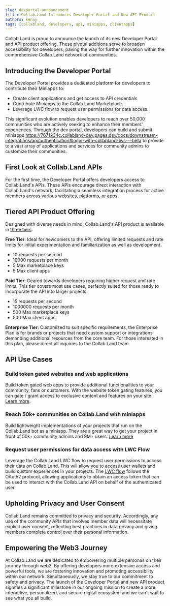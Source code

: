 ```yaml
---
slug: devportal-announcement
title: Collab.Land Introduces Developer Portal and New API Product
authors: kenny
tags: [collabland, developers, api, miniapps, clientapps]
---
```



Collab.Land is proud to announce the launch of its new Developer Portal and API product offering. These pivotal additions serve to broaden accessibility for developers, paving the way for further innovation within the comprehensive Collab.Land network of communities.

## Introducing the Developer Portal
The Developer Portal provides a dedicated platform for developers to contribute their Miniapps to:

* Create client applications and get access to API credentials
* Contribute Miniapps to the Collab.Land Marketplace. 
* Leverage LWC flow to request user permissions for data access.

This significant evolution enables developers to reach over 50,000 communities who are actively seeking to enhance their members' experiences. Through the dev portal, developers can build and submit miniapps https://7671234c.collabland-dev.pages.dev/docs/downstream-integrations/api/authentication#login-with-collabland-lwc---beta to provide to a vast array of applications and services for community admins to customize their communities.

## First Look at Collab.Land APIs
For the first time, the Developer Portal offers developers access to Collab.Land's APIs. These APIs encourage direct interaction with Collab.Land's network, facilitating a seamless integration process for active members across various websites, platforms, or apps.

## Tiered API Product Offering

Designed with diverse needs in mind, Collab.Land's API product is available in [three tiers](https://dev-portal.collab.land/pricing).

**Free Tier**: Ideal for newcomers to the API, offering limited requests and rate limits for initial experimentation and familiarization as well as development.
- 10 requests per second
- 10000 requests per month
- 5 Max marketplace keys
- 5 Max client apps

**Paid Tier**: Geared towards developers requiring higher request and rate limits. This tier covers most use cases, perfectly suited for those ready to incorporate the API into larger projects:
- 15 requests per second
- 1000000 requests per month
- 500 Max marketplace keys
- 500 Max client apps

**Enterprise Tier**: Customized to suit specific requirements, the Enterprise Plan is for brands or projects that need custom support or integrations demanding additional resources from the core team. For those interested in this plan, please direct all inquiries to the Collab.Land team.

## API Use Cases

### Build token gated websites and web applications

Build token gated web apps to provide additional functionalities to your community, fans or customers. With the website token gating features, you can gate / grant access to exclusive content and features on your site. [Learn more](/docs/downstream-integrations/api/token-gating).

### Reach 50k+ communities on Collab.Land with miniapps

Build lightweight implementations of your projects that run on the Collab.Land bot as a miniapp. They are a great way to get your project in front of 50k+ community admins and 9M+ users. [Learn more](/docs/upstream-integrations/collab-actions/#miniapps)

### Request user permissions for data access with LWC Flow

Leverage the Collab.Land LWC flow to request user permissions to access their data on Collab.Land. This will allow you to access user wallets and build custom experiences in your projects. The [LWC flow](/docs/downstream-integrations/api/authentication#login-with-collabland-lwc---beta) follows the OAuth2 protocol, allowing applications to obtain an access token that can be used to interact with the Collab.Land API on behalf of the authenticated user.

## Upholding Privacy and User Consent
Collab.Land remains committed to privacy and security. Accordingly, any use of the community APIs that involves member data will necessitate explicit user consent, reflecting best practices in data privacy and giving members complete control over their personal information.


## Empowering the Web3 Journey
At Collab.Land we are dedicated to empowering multiple personas on their journey through web3. By offering developers more extensive access and powerful tools, we are fostering innovation and promoting accessibility within our network. Simultaneously, we stay true to our commitment to safety and privacy.
The launch of the Developer Portal and new API product signifies a significant milestone in our ongoing mission to create a more interactive, personalized, and secure digital ecosystem and we can't wait to see what you all build.